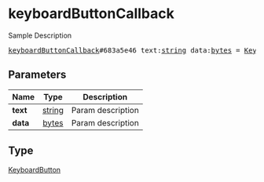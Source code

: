 # keyboardButtonCallback

Sample Description

<pre>
<a href="../constructor/keyboardButtonCallback.md">keyboardButtonCallback</a>#683a5e46 text:<a href="../type/string.md">string</a> data:<a href="../type/bytes.md">bytes</a> = <a href="../type/KeyboardButton.md">KeyboardButton</a>;</pre>
## Parameters

| Name | Type | Description |
|------|:----:|-------------|
| **text** | <a href="../type/string.md">string</a> | Param description |
| **data** | <a href="../type/bytes.md">bytes</a> | Param description |

## Type

<a href="../type/KeyboardButton.md">KeyboardButton</a>
